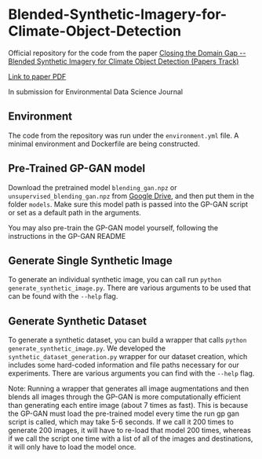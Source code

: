 # Blended-Synthetic-Imagery-for-Climate-Object-Detection

Official repository for the code from the paper [Closing the Domain Gap -- Blended Synthetic Imagery for Climate Object Detection (Papers Track)](https://www.climatechange.ai/papers/neurips2022/37)

[Link to paper PDF](https://s3.us-east-1.amazonaws.com/climate-change-ai/papers/neurips2022/37/paper.pdf)

In submission for Environmental Data Science Journal

## Environment

The code from the repository was run under the `environment.yml` file. A minimal environment and Dockerfile are being constructed.

## Pre-Trained GP-GAN model

Download the pretrained model `blending_gan.npz` or `unsupervised_blending_gan.npz` from [Google Drive](https://drive.google.com/open?id=0Bybnpq8dvwudVjBHNWNHUmVSV28), and then put them in the folder `models`. Make sure this model path is passed into the GP-GAN script or set as a default path in the arguments.

You may also pre-train the GP-GAN model yourself, following the instructions in the GP-GAN README 

## Generate Single Synthetic Image

To generate an individual synthetic image, you can call run `python generate_synthetic_image.py`. There are various arguments to be used that can be found with the `--help` flag.  

## Generate Synthetic Dataset

To generate a synthetic dataset, you can build a wrapper that calls `python generate_synthetic_image.py`. We developed the `synthetic_dataset_generation.py` wrapper for our dataset creation, which includes some hard-coded information and file paths necessary for our experiments. There are various arguments you can find with the `--help` flag. 

Note: Running a wrapper that generates all image augmentations and then blends all images through the GP-GAN is more computationally efficient than generating each entire image (about 7 times as fast). This is because the GP-GAN must load the pre-trained model every time the run gp gan script is called, which may take 5-6 seconds. If we call it 200 times to generate 200 images, it will have to re-load that model 200 times, whereas if we call the script one time with a list of all of the images and destinations, it will only have to load the model once.
